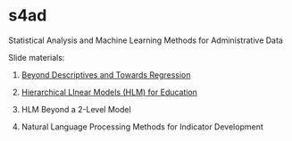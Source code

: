 # s4ad
Statistical Analysis and Machine Learning Methods for Administrative Data 

Slide materials: 
1. [Beyond Descriptives and Towards Regression](https://docs.google.com/presentation/d/1UIqS42wJsoxlm-5tUTgv5EcmOL14hAB0156cD5PyM8E/edit?usp=sharing)

2. [Hierarchical LInear Models (HLM) for Education](https://docs.google.com/presentation/d/19EaUVqCNmZwsiT0a4I2HCkuejDTGtmdF6048NsWoqo8/edit?usp=sharing)

3. HLM Beyond a 2-Level Model

4. Natural Language Processing Methods for Indicator Development
